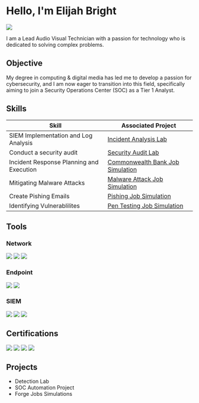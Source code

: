 # Hello, I'm Elijah Bright
<a href="https://www.linkedin.com/in/elijah-bright-441b75226/"><img src="https://img.shields.io/badge/-LinkedIn-0072b1?&style=for-the-badge&logo=linkedin&logoColor=white" /></a>


I am a Lead Audio Visual Technician with a passion for technology who is dedicated to solving complex problems.

## Objective

My degree in computing & digital media has led me to develop a passion for cybersecurity, and I am now eager to transition into this field, specifically aiming to join a Security Operations Center (SOC) as a Tier 1 Analyst.

## Skills

| Skill                                         | Associated Project         |
|-----------------------------------------------|----------------------------|
| SIEM Implementation and Log Analysis          | <a href="https://github.com/elijahbright1/Incident-Analysis-LAB"> Incident Analysis Lab</a>|
| Conduct a security audit                      | <a href="https://github.com/elijahbright1/Botium-Toys-Security-Audit/blob/main/README.md"> Security Audit Lab<a/>|
| Incident Response Planning and Execution      | <a href="https://github.com/elijahbright1/Common-Wealth-Bank-Job-Simulation/blob/main/README.md"> Commonwealth Bank Job Simulation</a>|
| Mitigating Malware Attacks                    | <a href="https://github.com/elijahbright1/Telstra-Job-Simulation/blob/main/README.md"> Malware Attack Job Simulation</a>|
| Create Pishing Emails                         | <a href="https://github.com/elijahbright1/Mastercard-Job-Simulation/blob/main/README.md"> Pishing Job Simulation</a>|
| Identifying Vulnerablilites                   | <a href="https://www.hackthissite.org">Pen Testing Job Simulation</a>|

## Tools

### Network
<div>
    <img src="https://img.shields.io/badge/-Wireshark-1679A7?&style=for-the-badge&logo=Wireshark&logoColor=white" />
    <img src="https://img.shields.io/badge/-Suricata-EF3B2D?&style=for-the-badge&logo=Suricata&logoColor=white" />
    <img src="https://img.shields.io/badge/-Zeek-777BB4?&style=for-the-badge&logo=Zeek&logoColor=white" />
</div>

### Endpoint
<div>
    <img src="https://img.shields.io/badge/-Microsoft_Defender_for_Endpoint-00A4EF?&style=for-the-badge&logo=Microsoft&logoColor=white" />
    <img src="https://img.shields.io/badge/-Velociraptor-4B275F?&style=for-the-badge&logo=Velociraptor&logoColor=white" />
</div>

### SIEM
<div>
    <img src="https://img.shields.io/badge/-Microsoft_Sentinel-0078D4?&style=for-the-badge&logo=Microsoft&logoColor=white" />
    <img src="https://img.shields.io/badge/-Splunk-000000?&style=for-the-badge&logo=Splunk&logoColor=white" />
    <img src="https://img.shields.io/badge/-Elastic-005571?&style=for-the-badge&logo=Elastic&logoColor=white" />
</div>

## Certifications
<div>
<img src="https://img.shields.io/badge/-Security%2B-FF0000?&style=for-the-badge&logo=CompTIA&logoColor=white" />
<img src="https://img.shields.io/badge/-Network%2B-007ACC?&style=for-the-badge&logo=CompTIA&logoColor=white" />
<img src="https://img.shields.io/badge/-A%2B-4D4D4D?&style=for-the-badge&logo=CompTIA&logoColor=white" />
<img src="https://img.shields.io/badge/-Google%20Cyber%20Security-4285F4?style=for-the-badge" />
</div>

## Projects
- Detection Lab
- SOC Automation Project
- Forge Jobs Simulations
